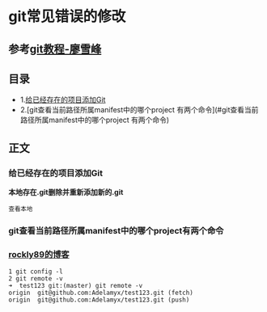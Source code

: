 # git常见错误的修改

## 参考[git教程-廖雪峰](https://www.liaoxuefeng.com/wiki/0013739516305929606dd18361248578c67b8067c8c017b000)

## 目录
* 1.[给已经存在的项目添加Git](#给已经存在的项目添加Git)
* 2.[git查看当前路径所属manifest中的哪个project 有两个命令](#git查看当前路径所属manifest中的哪个project 有两个命令)

## 正文

### 给已经存在的项目添加Git ###
**本地存在.git删除并重新添加新的.git**
```
查看本地
```

### git查看当前路径所属manifest中的哪个project有两个命令 ###
### [rockly89的博客](http://blog.csdn.net/ly890700/article/details/52709255)
```
1 git config -l  
2 git remote -v
➜  test123 git:(master) git remote -v
origin	git@github.com:Adelamyx/test123.git (fetch)
origin	git@github.com:Adelamyx/test123.git (push)
```
